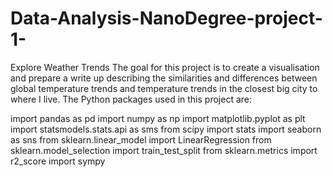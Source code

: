 # Data-Analysis-NanoDegree-project-1-
Explore Weather Trends
The goal for this project is to create a visualisation and prepare a write up describing the similarities and differences between global temperature trends and temperature trends in the closest big city to where I live.
The Python packages used in this project are:

import pandas as pd
import numpy as np
import matplotlib.pyplot as plt
import statsmodels.stats.api as sms
from scipy import stats
import seaborn as sns
from sklearn.linear_model import LinearRegression
from sklearn.model_selection import train_test_split
from sklearn.metrics import r2_score
import sympy
